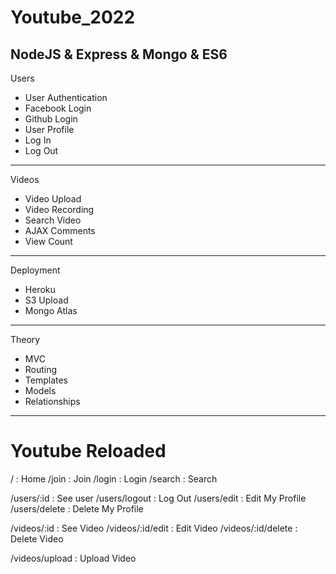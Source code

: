 # Youtube_2022

<h2>NodeJS & Express & Mongo & ES6</h2>

Users

- User Authentication
- Facebook Login
- Github Login
- User Profile
- Log In
- Log Out

---

Videos

- Video Upload
- Video Recording
- Search Video
- AJAX Comments
- View Count

---

Deployment

- Heroku
- S3 Upload
- Mongo Atlas

---

Theory

- MVC
- Routing
- Templates
- Models
- Relationships

---

# Youtube Reloaded

<!-- global routers -->

/ : Home
/join : Join
/login : Login
/search : Search

<!-- user routers -->

/users/:id : See user
/users/logout : Log Out
/users/edit : Edit My Profile
/users/delete : Delete My Profile <!-- 현재 로그인 중인 user 만 -->

<!-- video routers -->

/videos/:id : See Video
/videos/:id/edit : Edit Video
/videos/:id/delete : Delete Video <!-- id: 내가 '소유자' 일 때만의 조건 -->

/videos/upload : Upload Video
